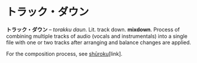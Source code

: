 # トラック・ダウン

**トラック・ダウン** – *torakku daun*. Lit. track down. **mixdown**. Process of combining multiple tracks of audio (vocals and instrumentals) into a single file with one or two tracks after arranging and balance changes are applied.  
  
For the composition process, see [shūroku](https://whimsicaltranslations.wordpress.com/seiyuu-subculture-term-glossary/#recording)[link].

